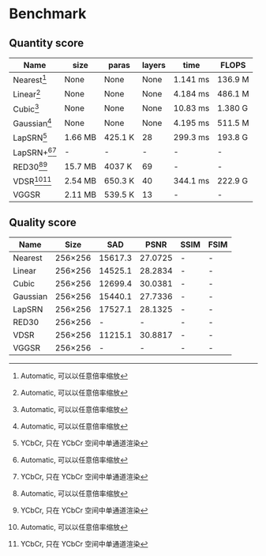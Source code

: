 # Benchmark

## Quantity score

Name|size|paras|layers|time|FLOPS|
----|----|-----|------|----|-----|
Nearest[^A]|None|None|None|1.141 ms|136.9 M
Linear[^A]|None|None|None|4.184 ms|486.1 M
Cubic[^A]|None|None|None|10.83 ms|1.380 G
Gaussian[^A]|None|None|None|4.195 ms|511.5 M
LapSRN[^Y]|1.66 MB|425.1 K|28|299.3 ms|193.8 G
LapSRN+[^A][^Y]|-|-|-|-|-
RED30[^A][^Y]|15.7 MB|4037 K|69|-|-
VDSR[^A][^Y]|2.54 MB|650.3 K|40|344.1 ms|222.9 G
VGGSR|2.11 MB|539.5 K|13|-|-

[^A]: Automatic, 可以以任意倍率缩放
[^Y]: YCbCr, 只在 YCbCr 空间中单通道渲染

## Quality score

Name|Size|SAD|PSNR|SSIM|FSIM|
----|----|---|-----|------|-----|
Nearest|256×256|15617.3|27.0725|-|-
Linear|256×256|14525.1|28.2834|-|-
Cubic|256×256|12699.4|30.0381|-|-
Gaussian|256×256|15440.1|27.7336|-|-
LapSRN|256×256|17527.1|28.1325|-|-
RED30|256×256|-|-|-|-
VDSR|256×256|11215.1|30.8817|-|-
VGGSR|256×256|-|-|-|-


